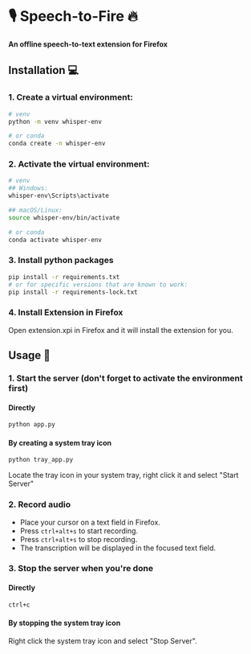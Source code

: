 # 🎙️ Speech-to-Fire 🔥

**An offline speech-to-text extension for Firefox**

## Installation 💻

### 1. Create a virtual environment:
```bash
# venv
python -m venv whisper-env

# or conda
conda create -n whisper-env
```

### 2. Activate the virtual environment:

```bash
# venv
## Windows:
whisper-env\Scripts\activate

## macOS/Linux:
source whisper-env/bin/activate

# or conda
conda activate whisper-env
```

### 3. Install python packages

```bash
pip install -r requirements.txt
# or for specific versions that are known to work:
pip install -r requirements-lock.txt
```

### 4. Install Extension in Firefox

Open extension.xpi in Firefox and it will install the extension for you.

## Usage 📝

### 1. Start the server (don't forget to activate the environment first)

#### Directly

```bash
python app.py
```

#### By creating a system tray icon

```bash
python tray_app.py
```
Locate the tray icon in your system tray, right click it and select "Start Server"

### 2. Record audio

- Place your cursor on a text field in Firefox.
- Press `ctrl+alt+s` to start recording.
- Press `ctrl+alt+s` to stop recording.
- The transcription will be displayed in the focused text field.

### 3. Stop the server when you're done

#### Directly

```bash
ctrl+c
```

#### By stopping the system tray icon

Right click the system tray icon and select "Stop Server".
